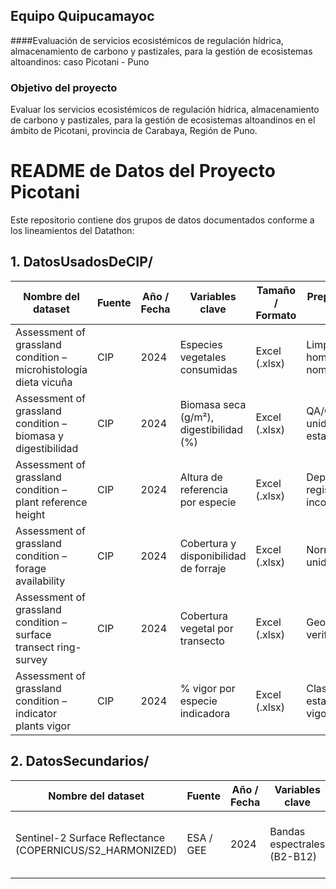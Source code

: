 ## Equipo Quipucamayoc

 ####Evaluación de servicios ecosistémicos de regulación hídrica, almacenamiento de carbono y pastizales, para la gestión de ecosistemas altoandinos: caso Picotani - Puno
### Objetivo del proyecto

<p>
Evaluar los servicios ecosistémicos de regulación hídrica, almacenamiento de carbono y pastizales, para la gestión de ecosistemas altoandinos en el ámbito de Picotani, provincia de Carabaya, Región de Puno. 
</p>

# README de Datos del Proyecto Picotani

Este repositorio contiene dos grupos de datos documentados conforme a los lineamientos del Datathon:

## 1. DatosUsadosDeCIP/

| Nombre del dataset                                               | Fuente | Año / Fecha | Variables clave                         | Tamaño / Formato | Preprocesamiento aplicado                  |
| ---------------------------------------------------------------- | ------ | ----------- | --------------------------------------- | ---------------- | ------------------------------------------ |
| Assessment of grassland condition – microhistología dieta vicuña | CIP    | 2024        | Especies vegetales consumidas           | Excel (.xlsx)    | Limpieza básica, homogenización nombres    |
| Assessment of grassland condition – biomasa y digestibilidad     | CIP    | 2024        | Biomasa seca (g/m²), digestibilidad (%) | Excel (.xlsx)    | QA/QC de outliers, unidades estandarizadas |
| Assessment of grassland condition – plant reference height       | CIP    | 2024        | Altura de referencia por especie        | Excel (.xlsx)    | Depuración registros incompletos           |
| Assessment of grassland condition – forage availability          | CIP    | 2024        | Cobertura y disponibilidad de forraje   | Excel (.xlsx)    | Normalización de unidades                  |
| Assessment of grassland condition – surface transect ring-survey | CIP    | 2024        | Cobertura vegetal por transecto         | Excel (.xlsx)    | Georreferenciación verificada              |
| Assessment of grassland condition – indicator plants vigor       | CIP    | 2024        | % vigor por especie indicadora          | Excel (.xlsx)    | Clasificación estandarizada de vigor       |

## 2. DatosSecundarios/

| Nombre del dataset                                        | Fuente    | Año / Fecha | Variables clave             | Tamaño / Formato | Preprocesamiento aplicado                                            |
| --------------------------------------------------------- | --------- | ----------- | --------------------------- | ---------------- | -------------------------------------------------------------------- |
| Sentinel-2 Surface Reflectance (COPERNICUS/S2_HARMONIZED) | ESA / GEE | 2024        | Bandas espectrales (B2-B12) | Colección en GEE | Cloud Mask (QA60/SCL), NDVI/EVI/SAVI, clip Picotani, mediana mensual |



